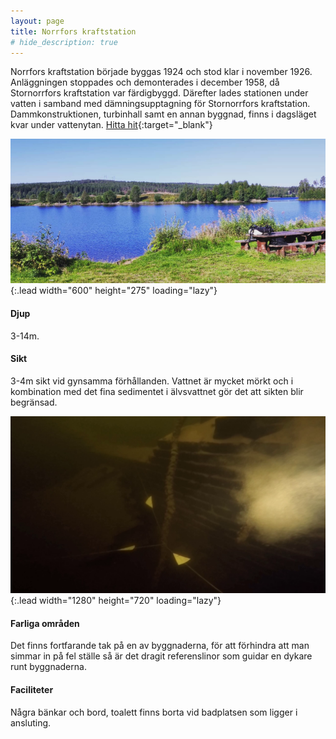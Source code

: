 ```yaml
---
layout: page
title: Norrfors kraftstation
# hide_description: true
---
```


Norrfors kraftstation började byggas 1924 och stod klar i november 1926. Anläggningen stoppades och demonterades i december 1958, då Stornorrfors kraftstation var färdigbyggd. Därefter lades stationen under vatten i samband med dämningsupptagning för Stornorrfors kraftstation. Dammkonstruktionen, turbinhall samt en annan byggnad, finns i dagsläget kvar under vattenytan.
[Hitta hit](https://www.google.com/maps/dir/?api=1&origin=Current+Location&destination=63.872162,20.022378){:target="_blank"}

![image](/assets/img/dykplatser/huset2.png){:.lead width="600" height="275" loading="lazy"}

#### Djup

3-14m.

#### Sikt

3-4m sikt vid gynsamma förhållanden. Vattnet är mycket mörkt och i kombination med det fina sedimentet i älvsvattnet gör det att sikten blir begränsad.

![image](/assets/img/dykplatser/korsning.png){:.lead width="1280" height="720" loading="lazy"}

#### Farliga områden

Det finns fortfarande tak på en av byggnaderna, för att förhindra att man simmar in på fel ställe så är det dragit referenslinor som guidar en dykare runt byggnaderna.

#### Faciliteter

Några bänkar och bord, toalett finns borta vid badplatsen som ligger i ansluting.
